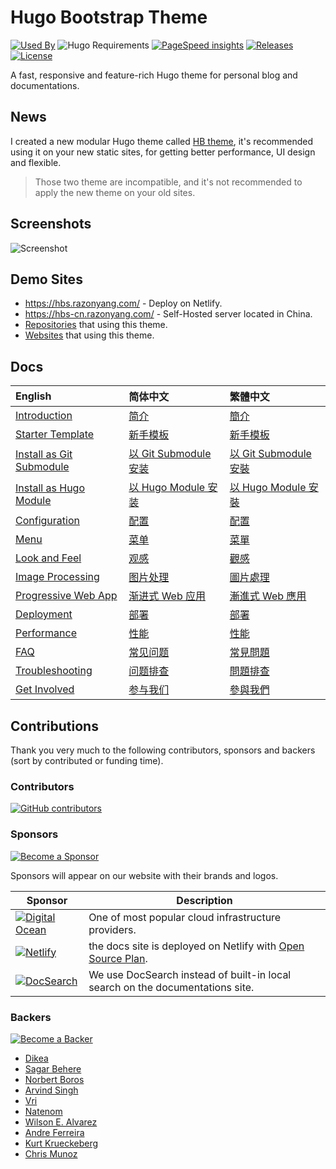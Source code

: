 # Hugo Bootstrap Theme

[![Used By](https://img.shields.io/badge/dynamic/json?color=success&label=used+by&query=repositories_humanize&logo=hugo&url=https://api.razonyang.com/v1/github/dependents/razonyang/hugo-theme-bootstrap)](https://github.com/razonyang/hugo-theme-bootstrap/network/dependents)
![Hugo Requirements](https://img.shields.io/badge/dynamic/json?color=important&label=requirements&query=requirements&logo=hugo&url=https://api.razonyang.com/v1/hugo/modules/github.com/razonyang/hugo-theme-bootstrap)
[![PageSpeed insights](https://img.shields.io/badge/pagespeed-90%2B-success?style=flat-square)](https://pagespeed.web.dev/report?url=https://hbs-skeleton.netlify.app/)
[![Releases](https://img.shields.io/github/release/razonyang/hugo-theme-bootstrap?style=flat-square)](https://github.com/razonyang/hugo-theme-bootstrap/releases)
[![License](https://img.shields.io/github/license/razonyang/hugo-theme-bootstrap?style=flat-square)](https://github.com/razonyang/hugo-theme-bootstrap/blob/master/LICENSE)

A fast, responsive and feature-rich Hugo theme for personal blog and documentations.

## News

I created a new modular Hugo theme called [HB theme](https://github.com/hbstack/theme), it's recommended using it on your new static sites, for getting better performance, UI design and flexible.

> Those two theme are incompatible, and it's not recommended to apply the new theme on your old sites.

## Screenshots

![Screenshot](https://raw.githubusercontent.com/razonyang/hugo-theme-bootstrap/master/images/screenshot.png)

## Demo Sites

- https://hbs.razonyang.com/ - Deploy on Netlify.
- https://hbs-cn.razonyang.com/ - Self-Hosted server located in China.
- [Repositories](https://github.com/razonyang/hugo-theme-bootstrap/network/dependents) that using this theme.
- [Websites](https://github.com/razonyang/hugo-theme-bootstrap/blob/master/USERS.md) that using this theme.

## Docs

| English                                                                                                      | 简体中文                                                                                                       | 繁體中文                                                                                                       |
| :----------------------------------------------------------------------------------------------------------- | :------------------------------------------------------------------------------------------------------------- | :------------------------------------------------------------------------------------------------------------- |
| [Introduction](https://hbs.razonyang.com/v1/en/docs/getting-started/introduction)                            | [简介](https://hbs.razonyang.com/v1/zh-hans/docs/getting-started/introduction)                                 | [簡介](https://hbs.razonyang.com/v1/zh-hant/docs/getting-started/introduction)                                 |
| [Starter Template](https://github.com/razonyang/hugo-theme-bootstrap-skeleton)                               | [新手模板](https://github.com/razonyang/hugo-theme-bootstrap-skeleton)                                         | [新手模板](https://github.com/razonyang/hugo-theme-bootstrap-skeleton)                                         |
| [Install as Git Submodule](https://hbs.razonyang.com/v1/en/docs/getting-started/installation/git-submodule/) | [以 Git Submodule 安装](https://hbs.razonyang.com/v1/zh-hans/docs/getting-started/installation/git-submodule/) | [以 Git Submodule 安裝](https://hbs.razonyang.com/v1/zh-hant/docs/getting-started/installation/git-submodule/) |
| [Install as Hugo Module](https://hbs.razonyang.com/v1/en/docs/getting-started/installation/hugo-module/)     | [以 Hugo Module 安装](https://hbs.razonyang.com/v1/zh-hans/docs/getting-started/installation/hugo-module/)     | [以 Hugo Module 安裝](https://hbs.razonyang.com/v1/zh-hant/docs/getting-started/installation/hugo-module/)     |
| [Configuration](https://hbs.razonyang.com/v1/en/docs/configuration)                                          | [配置](https://hbs.razonyang.com/v1/zh-hans/docs/configuration)                                                | [配置](https://hbs.razonyang.com/v1/zh-hant/docs/configuration)                                                |
| [Menu](https://hbs.razonyang.com/v1/en/docs/menu)                                                            | [菜单](https://hbs.razonyang.com/v1/zh-hans/docs/menu)                                                         | [菜單](https://hbs.razonyang.com/v1/zh-hant/posts/menu)                                                        |
| [Look and Feel](https://hbs.razonyang.com/v1/en/docs/look-and-feel)                                          | [观感](https://hbs.razonyang.com/v1/zh-hans/docs/look-and-feel)                                                | [觀感](https://hbs.razonyang.com/v1/zh-hant/docs/look-and-feel)                                                |
| [Image Processing](https://hbs.razonyang.com/v1/en/docs/image-processing/)                                   | [图片处理](https://hbs.razonyang.com/v1/zh-hans/docs/image-processing/)                                        | [圖片處理](https://hbs.razonyang.com/v1/zh-hant/docs/image-processing/)                                        |
| [Progressive Web App](https://hbs.razonyang.com/v1/en/docs/pwa/)                                             | [渐进式 Web 应用](https://hbs.razonyang.com/v1/zh-hans/docs/pwa/)                                              | [漸進式 Web 應用](https://hbs.razonyang.com/v1/zh-hant/docs/pwa/)                                              |
| [Deployment](https://hbs.razonyang.com/v1/en/docs/deployment)                                                | [部署](https://hbs.razonyang.com/v1/zh-hans/docs/deployment)                                                   | [部署](https://hbs.razonyang.com/v1/zh-hant/docs/deployment)                                                   |
| [Performance](https://hbs.razonyang.com/v1/en/docs/advanced/performance)                                     | [性能](https://hbs.razonyang.com/v1/zh-hans/docs/advanced/performance)                                         | [性能](https://hbs.razonyang.com/v1/zh-hant/docs/advanced/performance)                                         |
| [FAQ](https://hbs.razonyang.com/v1/en/faq)                                                                   | [常见问题](https://hbs.razonyang.com/v1/zh-hans/faq)                                                           | [常見問題](https://hbs.razonyang.com/v1/zh-hant/faq)                                                           |
| [Troubleshooting](https://hbs.razonyang.com/v1/en/docs/troubleshooting)                                      | [问题排查](https://hbs.razonyang.com/v1/zh-hans/docs/troubleshooting)                                          | [問題排查](https://hbs.razonyang.com/v1/zh-hant/docs/troubleshooting)                                          |
| [Get Involved](https://hbs.razonyang.com/v1/en/docs/get-involved)                                            | [参与我们](https://hbs.razonyang.com/v1/zh-hans/docs/get-involved)                                             | [參與我們](https://hbs.razonyang.com/v1/zh-hant/docs/get-involved)                                             |

## Contributions

Thank you very much to the following contributors, sponsors and backers (sort by contributed or funding time).

### Contributors

[![GitHub contributors](https://img.shields.io/github/contributors/razonyang/hugo-theme-bootstrap?style=for-the-badge)](https://github.com/razonyang/hugo-theme-bootstrap/graphs/contributors)

### Sponsors

[![Become a Sponsor](https://opencollective.com/hbs/tiers/sponsor.svg?avatarHeight=56)](https://opencollective.com/hbs#support)

Sponsors will appear on our website with their brands and logos.

| Sponsor                                                                                                | Description                                                                                                      |
| ------------------------------------------------------------------------------------------------------ | ---------------------------------------------------------------------------------------------------------------- |
| [![Digital Ocean](https://opensource.nyc3.cdn.digitaloceanspaces.com/attribution/assets/SVG/DO_Logo_horizontal_blue.svg)](https://www.digitalocean.com/?utm_medium=opensource&utm_source=hugo-theme-bootstrap)   | One of most popular cloud infrastructure providers.                                    |
| [![Netlify](https://www.netlify.com/img/global/badges/netlify-color-accent.svg)](https://netlify.app/) | the docs site is deployed on Netlify with [Open Source Plan](https://www.netlify.com/legal/open-source-policy/). |
| [![DocSearch](https://docsearch.algolia.com/img/docsearch-logo.svg)](https://docsearch.algolia.com/)   | We use DocSearch instead of built-in local search on the documentations site.                                    |

### Backers

[![Become a Backer](https://opencollective.com/hbs/tiers/backer.svg?avatarHeight=56)](https://opencollective.com/hbs#support)

- [Dikea](https://github.com/Dikea)
- [Sagar Behere](https://github.com/sagarbehere)
- [Norbert Boros](https://github.com/Mecanik)
- [Arvind Singh](https://github.com/ArvindRSingh)
- [Vri](https://github.com/vrifox)
- [Natenom](https://github.com/Natenom)
- [Wilson E. Alvarez](https://github.com/Rubonnek)
- [Andre Ferreira](https://github.com/andrefpoli)
- [Kurt Krueckeberg](https://github.com/kurt-krueckeberg)
- [Chris Munoz](https://github.com/cmpi66)
